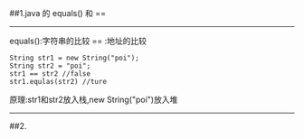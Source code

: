
##1.java 的 equals() 和 ==
***
equals():字符串的比较
==      :地址的比较
```
String str1 = new String("poi");
String str2 = "poi";
str1 == str2 //false
str1.equlas(str2) //ture
```
原理:str1和str2放入栈,new String("poi")放入堆
***

##2.



<meta http-equiv="refresh" content="0.5">